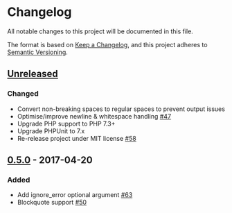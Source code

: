 # Changelog
All notable changes to this project will be documented in this file.

The format is based on [Keep a Changelog](https://keepachangelog.com/en/1.0.0/),
and this project adheres to [Semantic Versioning](https://semver.org/spec/v2.0.0.html).

## [Unreleased]
### Changed
- Convert non-breaking spaces to regular spaces to prevent output issues
- Optimise/improve newline & whitespace handling [#47](https://github.com/soundasleep/html2text/pull/47)
- Upgrade PHP support to PHP 7.3+
- Upgrade PHPUnit to 7.x
- Re-release project under MIT license [#58](https://github.com/soundasleep/html2text/issues/58)

## [0.5.0] - 2017-04-20
### Added
- Add ignore_error optional argument [#63](https://github.com/soundasleep/html2text/pull/63)
- Blockquote support [#50](https://github.com/soundasleep/html2text/pull/50)

[Unreleased]: https://github.com/soundasleep/html2text/compare/0.5.0...HEAD
[0.5.0]: https://github.com/soundasleep/html2text/compare/0.5.0...0.3.4
